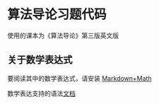 # 算法导论习题代码

使用的课本为《算法导论》第三版英文版

## 关于数学表达式

要阅读其中的数学表达式，请安装
[Markdown+Math](https://marketplace.visualstudio.com/items?itemName=goessner.mdmath)

数学表达支持的语法[文档](https://katex.org/docs/supported.html)
